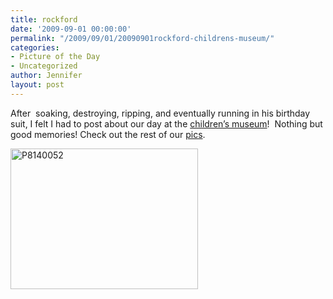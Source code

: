 ```yaml
---
title: rockford
date: '2009-09-01 00:00:00'
permalink: "/2009/09/01/20090901rockford-childrens-museum/"
categories:
- Picture of the Day
- Uncategorized
author: Jennifer
layout: post
---
```


After  soaking, destroying, ripping, and eventually running in his birthday suit, I felt I had to post about our day at the [children&#8217;s museum](http://www.discoverycentermuseum.org/ "children's museum")!  Nothing but good memories! Check out the rest of our [pics](http://www.flickr.com/photos/jenniferandJennifers_photos/sets/72157622211685780/ "pics").

<img class="alignnone size-medium wp-image-388" title="P8140052" src="http://www.madcitythree.com/wp-content/uploads/2009/09/P8140052-300x225.jpg" alt="P8140052" width="300" height="225" />
